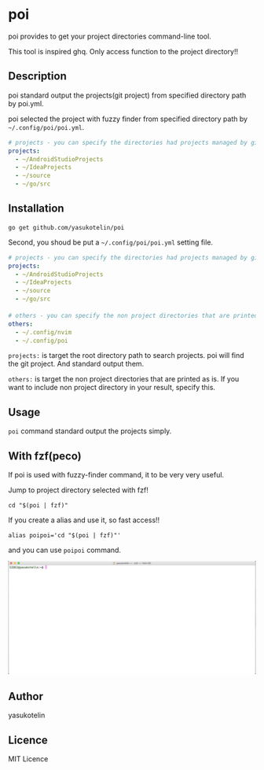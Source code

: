 # poi

poi provides to get your project directories command-line tool.

This tool is inspired ghq. Only access function to the project directory!!

## Description

poi standard output the projects(git project) from specified directory path by poi.yml.

poi selected the project with fuzzy finder from specified directory path by `~/.config/poi/poi.yml`.

```poi.yml
# projects - you can specify the directories had projects managed by git.
projects:
  - ~/AndroidStudioProjects
  - ~/IdeaProjects
  - ~/source
  - ~/go/src
```

## Installation

```
go get github.com/yasukotelin/poi
```

Second, you shoud be put a `~/.config/poi/poi.yml` setting file.

```poi.yml
# projects - you can specify the directories had projects managed by git.
projects:
  - ~/AndroidStudioProjects
  - ~/IdeaProjects
  - ~/source
  - ~/go/src

# others - you can specify the non project directories that are printed as is.
others:
  - ~/.config/nvim
  - ~/.config/poi
```

`projects:` is target the root directory path to search projects.
poi will find the git project. And standard output them.

`others:` is target the non project directories that are printed as is.
If you want to include non project directory in your result, specify this.

## Usage

`poi` command standard output the projects simply.

## With fzf(peco)

If poi is used with fuzzy-finder command, it to be very very useful.

Jump to project directory selected with fzf!

```
cd "$(poi | fzf)"
```

If you create a alias and use it, so fast access!!

```.bashrc
alias poipoi='cd "$(poi | fzf)"'
```

and you can use `poipoi` command.

![poipoi](./images/poipoi.gif)

## Author

yasukotelin

## Licence

MIT Licence
